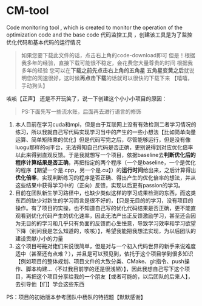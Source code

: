 # CM-tool
Code monitoring tool , which is created to monitor the operation of the optimization code and the base code
代码监控工具 ，创建该工具是为了监控优化代码和基本代码的运行情况

> 如果您要下载此文件的话，点击右上角的code-download即可
> 但是！根据我多年的经验，直接下载可能很不稳定，会花费您大量尊贵的时间
> 根据我多年的经验
> 您可以在**下载之前先点击右上角的五角星**
> **五角星变黄之后**就说明您的网速很好，这时候**再点击下载**的话就可以很快的下载下来
> 【嘻嘻，手动狗头】

咳咳【正声】
还是不开玩笑了，说一下创建这个小小小项目的原因：
> PS:下面先写一些流水账，后面再去进行语言的修饰
1. 本人目前在学习cuda和mpi，但是由于互联网上没有有效检测二者学习情况的练习，所以我就自己写代码实现学习当中的产生的一些小想法【比如简单向量运算、简单矩阵乘的优化】但是代码写完之后，尽管能够运行，但是没有像luogu那样的oj平台，无法得知自己代码是否正确，更别说得到对应优化倍率以此来得到直观反馈。于是我就想写一个项目，依据baseline去**判断优化后的程序计算结果是否正确**，再把指定的两个程序（一个是baseline，一个是优化的程序【期望一个是.cpp，另一个是.cu】）的**运行时间**给出来，之后计算得出**优化倍率**，实现判断练习的程序是否正确、得出产生的优化倍率的想法，并从这些结果中获得学习中的（正向）反馈，实现以后更有passion的学习。
2. 目前在团队新生学习路径中，也缺少类似这样的学习成果检测的东西，而这类东西的缺少对新生的学习而言是很不好的，【只是无目的的学习，没有项目的操作。有了项目的实操，也不知道自己写的优化代码结果是否正确，更不能直观看到优化代码产生的优化速率，因此无法产出正反馈激励学习，甚至还会因为无目的的学习和几乎只有负面的反馈而心生怯意，导致学习效率和学习欲望下降（别问我是怎么知道的，咳咳）】，希望我能把我想法实现，为以后团队的建设贡献小小的力量
3. 这个项目~~可能~~对佬们来说很简单，但是对与一个初入代码世界的新手来说难度适中（甚至还有点难？），并且是可以预见到，依托于这个项目学到很多知识【例如项目的整体规划、项目文件的大致分类、CMake、git指令、push操作、脚本构建...（不过我目前学的还是很浅陋）】，因此我想自己写下这个项目，再把这个项目分享给我的一个朋友【或者可能的，以后团队的后来人】，去引导他【们】学会这些东西

PS：项目的初始版本参考团队中杨队的特招题【默默感谢】

